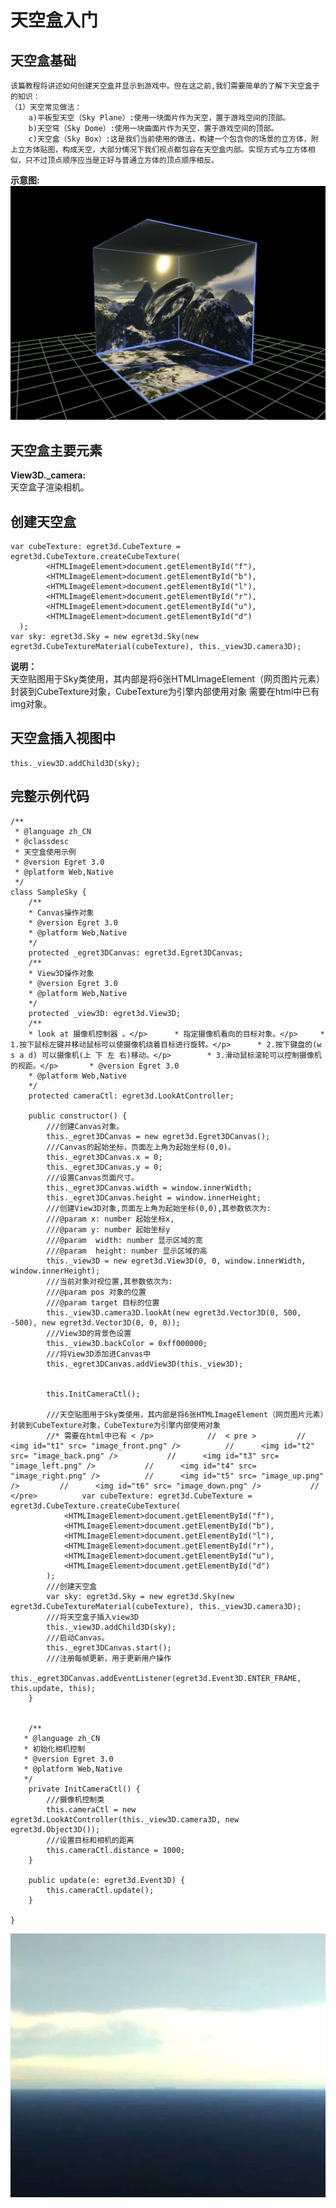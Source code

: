 # 天空盒入门 #
## 天空盒基础 ##
	该篇教程将讲述如何创建天空盒并显示到游戏中。但在这之前,我们需要简单的了解下天空盒子的知识： 
	（1）天空常见做法：
		a)平板型天空（Sky Plane）:使用一块面片作为天空，置于游戏空间的顶部。
		b)天空穹（Sky Dome）:使用一块曲面片作为天空，置于游戏空间的顶部。
		c)天空盒（Sky Box）:这是我们当前使用的做法，构建一个包含你的场景的立方体，附上立方体贴图，构成天空，大部分情况下我们视点都包容在天空盒内部。实现方式与立方体相似，只不过顶点顺序应当是正好与普通立方体的顶点顺序相反。

**示意图:**  
![](5703260108b83.png)

## 天空盒主要元素 ##
**View3D._camera:**  
	天空盒子渲染相机。

## 创建天空盒 ##
	var cubeTexture: egret3d.CubeTexture = egret3d.CubeTexture.createCubeTexture(
            <HTMLImageElement>document.getElementById("f"),
            <HTMLImageElement>document.getElementById("b"),
            <HTMLImageElement>document.getElementById("l"),
            <HTMLImageElement>document.getElementById("r"),
            <HTMLImageElement>document.getElementById("u"),
            <HTMLImageElement>document.getElementById("d")
      );
	var sky: egret3d.Sky = new egret3d.Sky(new egret3d.CubeTextureMaterial(cubeTexture), this._view3D.camera3D);

**说明：**   
	天空贴图用于Sky类使用，其内部是将6张HTMLImageElement（网页图片元素）封装到CubeTexture对象，CubeTexture为引擎内部使用对象
	需要在html中已有img对象。

## 天空盒插入视图中 ##  
	this._view3D.addChild3D(sky);

## 完整示例代码 ##
	
	/**
	 * @language zh_CN
	 * @classdesc
	 * 天空盒使用示例
	 * @version Egret 3.0
	 * @platform Web,Native
	 */
	class SampleSky {
	    /**
	    * Canvas操作对象
	    * @version Egret 3.0
	    * @platform Web,Native
	    */
	    protected _egret3DCanvas: egret3d.Egret3DCanvas;
	    /**
	    * View3D操作对象
	    * @version Egret 3.0
	    * @platform Web,Native
	    */
	    protected _view3D: egret3d.View3D;
	    /**
	    * look at 摄像机控制器 。</p>	    * 指定摄像机看向的目标对象。</p>	    * 1.按下鼠标左键并移动鼠标可以使摄像机绕着目标进行旋转。</p>	    * 2.按下键盘的(w s a d) 可以摄像机(上 下 左 右)移动。</p>	    * 3.滑动鼠标滚轮可以控制摄像机的视距。</p>	    * @version Egret 3.0
	    * @platform Web,Native
	    */
	    protected cameraCtl: egret3d.LookAtController;
	
	    public constructor() {
	        ///创建Canvas对象。
	        this._egret3DCanvas = new egret3d.Egret3DCanvas();
	        ///Canvas的起始坐标，页面左上角为起始坐标(0,0)。
	        this._egret3DCanvas.x = 0;
	        this._egret3DCanvas.y = 0;
	        ///设置Canvas页面尺寸。
	        this._egret3DCanvas.width = window.innerWidth;
	        this._egret3DCanvas.height = window.innerHeight;
	        ///创建View3D对象,页面左上角为起始坐标(0,0),其参数依次为:
	        ///@param x: number 起始坐标x,
	        ///@param y: number 起始坐标y
	        ///@param  width: number 显示区域的宽
	        ///@param  height: number 显示区域的高
	        this._view3D = new egret3d.View3D(0, 0, window.innerWidth, window.innerHeight);
	        ///当前对象对视位置,其参数依次为:
	        ///@param pos 对象的位置
	        ///@param target 目标的位置
	        this._view3D.camera3D.lookAt(new egret3d.Vector3D(0, 500, -500), new egret3d.Vector3D(0, 0, 0));
	        ///View3D的背景色设置
	        this._view3D.backColor = 0xff000000;
	        ///将View3D添加进Canvas中
	        this._egret3DCanvas.addView3D(this._view3D);
	
	
	        this.InitCameraCtl();
	
	        ///天空贴图用于Sky类使用，其内部是将6张HTMLImageElement（网页图片元素）封装到CubeTexture对象，CubeTexture为引擎内部使用对象
	        //* 需要在html中已有 < /p>	        //  < pre >	        //      <img id="t1" src= "image_front.png" />	        //      <img id="t2" src= "image_back.png" />	        //      <img id="t3" src= "image_left.png" />	        //      <img id="t4" src= "image_right.png" />	        //      <img id="t5" src= "image_up.png" />	        //      <img id="t6" src= "image_down.png" />	        //  </pre>	        var cubeTexture: egret3d.CubeTexture = egret3d.CubeTexture.createCubeTexture(
	            <HTMLImageElement>document.getElementById("f"),
	            <HTMLImageElement>document.getElementById("b"),
	            <HTMLImageElement>document.getElementById("l"),
	            <HTMLImageElement>document.getElementById("r"),
	            <HTMLImageElement>document.getElementById("u"),
	            <HTMLImageElement>document.getElementById("d")
	        );
	        ///创建天空盒
	        var sky: egret3d.Sky = new egret3d.Sky(new egret3d.CubeTextureMaterial(cubeTexture), this._view3D.camera3D);
	        ///将天空盒子插入view3D
	        this._view3D.addChild3D(sky);
	        ///启动Canvas。
	        this._egret3DCanvas.start();
	        ///注册每帧更新，用于更新用户操作
	        this._egret3DCanvas.addEventListener(egret3d.Event3D.ENTER_FRAME, this.update, this);
	    }
	
	
	    /**
	   * @language zh_CN        
	   * 初始化相机控制
	   * @version Egret 3.0
	   * @platform Web,Native
	   */
	    private InitCameraCtl() {
	        ///摄像机控制类
	        this.cameraCtl = new egret3d.LookAtController(this._view3D.camera3D, new egret3d.Object3D());
	        ///设置目标和相机的距离
	        this.cameraCtl.distance = 1000;
	    }
	
	    public update(e: egret3d.Event3D) {
	        this.cameraCtl.update();
	    }
	
	}    

![](57032601386d5.png)
 




